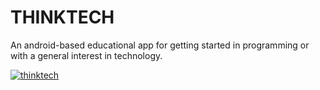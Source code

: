 # THINKTECH
An android-based educational app for getting started in programming or with a general interest in technology.


<a href="https://imgflip.com/gif/5o2nuu"><img src="https://imgflip.com/gif/5o2nuu" title="thinktech"/></a>
